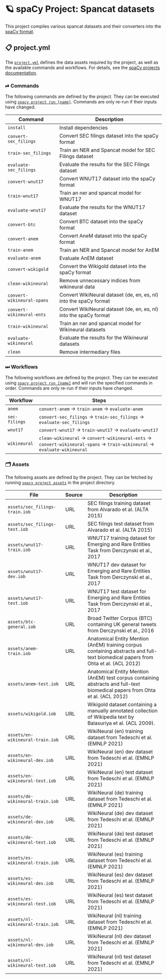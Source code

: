 <!-- SPACY PROJECT: AUTO-GENERATED DOCS START (do not remove) -->

# 🪐 spaCy Project: Spancat datasets

This project compiles various spancat datasets and their converters into the
[spaCy format](https://spacy.io/api/data-formats).


## 📋 project.yml

The [`project.yml`](project.yml) defines the data assets required by the
project, as well as the available commands and workflows. For details, see the
[spaCy projects documentation](https://spacy.io/usage/projects).

### ⏯ Commands

The following commands are defined by the project. They
can be executed using [`spacy project run [name]`](https://spacy.io/api/cli#project-run).
Commands are only re-run if their inputs have changed.

| Command | Description |
| --- | --- |
| `install` | Install dependencies |
| `convert-sec_filings` | Convert SEC filings dataset into the spaCy format |
| `train-sec_filings` | Train an NER and Spancat model for SEC Filings dataset |
| `evaluate-sec_filings` | Evaluate the results for the SEC Filings dataset |
| `convert-wnut17` | Convert WNUT17 dataset into the spaCy format |
| `train-wnut17` | Train an ner and spancat model for WNUT17 |
| `evaluate-wnut17` | Evaluate the results for the WNUT17 dataset |
| `convert-btc` | Convert BTC dataset into the spaCy format |
| `convert-anem` | Convert AneM dataset into the spaCy format |
| `train-anem` | Train an NER and Spancat model for AnEM |
| `evaluate-anem` | Evaluate AnEM dataset |
| `convert-wikigold` | Convert the Wikigold dataset into the spaCy format |
| `clean-wikineural` | Remove unnecessary indices from wikineural data |
| `convert-wikineural-spans` | Convert WikiNeural dataset (de, en, es, nl) into the spaCy format |
| `convert-wikineural-ents` | Convert WikiNeural dataset (de, en, es, nl) into the spaCy format |
| `train-wikineural` | Train an ner and spancat model for Wikineural datasets |
| `evaluate-wikineural` | Evaluate the results for the Wikineural datasets |
| `clean` | Remove intermediary files |

### ⏭ Workflows

The following workflows are defined by the project. They
can be executed using [`spacy project run [name]`](https://spacy.io/api/cli#project-run)
and will run the specified commands in order. Commands are only re-run if their
inputs have changed.

| Workflow | Steps |
| --- | --- |
| `anem` | `convert-anem` &rarr; `train-anem` &rarr; `evaluate-anem` |
| `sec-filings` | `convert-sec_filings` &rarr; `train-sec_filings` &rarr; `evaluate-sec_filings` |
| `wnut17` | `convert-wnut17` &rarr; `train-wnut17` &rarr; `evaluate-wnut17` |
| `wikineural` | `clean-wikineural` &rarr; `convert-wikineural-ents` &rarr; `convert-wikineural-spans` &rarr; `train-wikineural` &rarr; `evaluate-wikineural` |

### 🗂 Assets

The following assets are defined by the project. They can
be fetched by running [`spacy project assets`](https://spacy.io/api/cli#project-assets)
in the project directory.

| File | Source | Description |
| --- | --- | --- |
| `assets/sec_filings-train.iob` | URL | SEC filings training dataset from Alvarado et al. (ALTA 2015) |
| `assets/sec_filings-test.iob` | URL | SEC filings test dataset from Alvarado et al. (ALTA 2015) |
| `assets/wnut17-train.iob` | URL | WNUT17 training dataset for Emerging and Rare Entities Task from Derczynski et al., 2017 |
| `assets/wnut17-dev.iob` | URL | WNUT17 dev dataset for Emerging and Rare Entities Task from Derczynski et al., 2017 |
| `assets/wnut17-test.iob` | URL | WNUT17 test dataset for Emerging and Rare Entities Task from Derczynski et al., 2017 |
| `assets/btc-general.iob` | URL | Broad Twitter Corpus (BTC) containing UK general tweets from Derczynski et al., 2016 |
| `assets/anem-train.iob` | URL | Anatomical Entity Mention (AnEM) training corpus containing abstracts and full-text biomedical papers from Ohta et al. (ACL 2012) |
| `assets/anem-test.iob` | URL | Anatomical Entity Mention (AnEM) test corpus containing abstracts and full-text biomedical papers from Ohta et al. (ACL 2012) |
| `assets/wikigold.iob` | URL | Wikigold dataset containing a manually annotated collection of Wikipedia text by Balasuriya et al. (ACL 2009). |
| `assets/en-wikineural-train.iob` | URL | WikiNeural (en) training dataset from Tedeschi et al. (EMNLP 2021) |
| `assets/en-wikineural-dev.iob` | URL | WikiNeural (en) dev dataset from Tedeschi et al. (EMNLP 2021) |
| `assets/en-wikineural-test.iob` | URL | WikiNeural (en) test dataset from Tedeschi et al. (EMNLP 2021) |
| `assets/de-wikineural-train.iob` | URL | WikiNeural (de) training dataset from Tedeschi et al. (EMNLP 2021) |
| `assets/de-wikineural-dev.iob` | URL | WikiNeural (de) dev dataset from Tedeschi et al. (EMNLP 2021) |
| `assets/de-wikineural-test.iob` | URL | WikiNeural (de) test dataset from Tedeschi et al. (EMNLP 2021) |
| `assets/es-wikineural-train.iob` | URL | WikiNeural (es) training dataset from Tedeschi et al. (EMNLP 2021) |
| `assets/es-wikineural-dev.iob` | URL | WikiNeural (es) dev dataset from Tedeschi et al. (EMNLP 2021) |
| `assets/es-wikineural-test.iob` | URL | WikiNeural (es) test dataset from Tedeschi et al. (EMNLP 2021) |
| `assets/nl-wikineural-train.iob` | URL | WikiNeural (nl) training dataset from Tedeschi et al. (EMNLP 2021) |
| `assets/nl-wikineural-dev.iob` | URL | WikiNeural (nl) dev dataset from Tedeschi et al. (EMNLP 2021) |
| `assets/nl-wikineural-test.iob` | URL | WikiNeural (nl) test dataset from Tedeschi et al. (EMNLP 2021) |

<!-- SPACY PROJECT: AUTO-GENERATED DOCS END (do not remove) -->